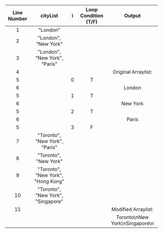 Line Number | cityList                           | i | Loop Condition (T/F) | Output
:----------:|:----------------------------------:|:-:|:--------------------:|:-------:
1           | "London"                           |   |                      |
2           | "London", "New York"               |   |                      |
3           | "London", "New York", "Paris"      |   |                      |
4           |                                    |   |                      | Original Arraylist:
5           |                                    | 0 |         T            |
6           |                                    |   |                      | London
5           |                                    | 1 |         T            |
6           |                                    |   |                      | New York
5           |                                    | 2 |         T            |
6           |                                    |   |                      | Paris
5           |                                    | 3 |         F            |
7           | "Toronto", "New York", "Paris"     |   |                      |
8           | "Toronto", "New York"              |   |                      |
9           | "Toronto", "New York", "Hong Kong" |   |                      |
10          | "Toronto", "New York", "Singapore" |   |                      |
11          |                                    |   |                      | Modified Arraylist:
            |                                    |   |                      | Toronto\nNew York\nSingapore\n